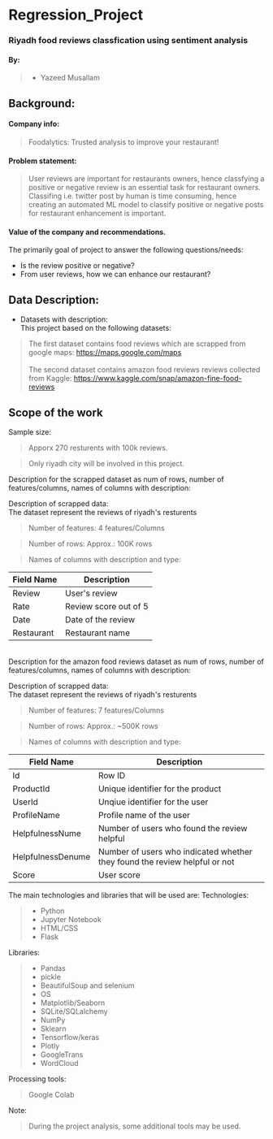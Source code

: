 # Regression_Project

### Riyadh food reviews classfication using sentiment analysis

#### By:
> - Yazeed Musallam

## Background:
#### Company info:
> Foodalytics: Trusted analysis to improve your restaurant!

#### Problem statement:
> User reviews are important for restaurants owners, hence classfying a positive or negative review is an essential task for restaurant owners.
> Classifing i.e. twitter post by human is time consuming, hence creating an automated ML model to classify positive or negative posts for restaurant enhancement is important.
#### Value of the company and recommendations.
The primarily goal of project to answer the following questions/needs:
* Is the review positive or negative?
* From user reviews, how we can enhance our restaurant?

## Data Description:
* Datasets with description: </br>
This project based on the following datasets:

> The first dataset contains food reviews which are scrapped from google maps: https://maps.google.com/maps<br />
> <br />
> The second dataset contains amazon food reviews reviews collected from Kaggle: https://www.kaggle.com/snap/amazon-fine-food-reviews <br />


## Scope of the work
Sample size:

>  Apporx 270 resturents with 100k reviews.

> Only riyadh city will be involved in this project.

Description for the scrapped dataset as num of rows, number of features/columns, names of columns with description:

Description of scrapped data: </br>
The dataset represent the reviews of riyadh's resturents

> Number of features:  4 features/Columns

> Number of rows: Approx.: 100K rows

> Names of columns with description and type:

| Field Name | Description                                                                      |
|-------------|---------------------------------------------------------------------------------|
| Review| User's review                                                         |
| Rate      | Review score out of 5                                           |                                 |
| Date        | Date of the review                                                   |
| Restaurant        | Restaurant name                                                             |

<br />
Description for the amazon food reviews dataset as num of rows, number of features/columns, names of columns with description:

Description of scrapped data: </br>
The dataset represent the reviews of riyadh's resturents

> Number of features:  7 features/Columns

> Number of rows: Approx.: ~500K rows

> Names of columns with description and type:

| Field Name | Description                                                                      |
|-------------|---------------------------------------------------------------------------------|
| Id| Row ID|
| ProductId      |Unique identifier for the product                                           |                                 |
| UserId        | Unqiue identifier for the user                                                   |
| ProfileName        | Profile name of the user                                                             |
| HelpfulnessNume        | Number of users who found the review helpful                                                             |
| HelpfulnessDenume        | Number of users who indicated whether they found the review helpful or not |
| Score        | User score |



The main technologies and libraries that will be used are:
Technologies:
> - Python
> - Jupyter Notebook
> - HTML/CSS
> - Flask

Libraries:
> - Pandas
> - pickle
> - BeautifulSoup and selenium
> - OS
> - Matplotlib/Seaborn
> - SQLite/SQLalchemy
> - NumPy
> - Sklearn
> - Tensorflow/keras
> - Plotly
> - GoogleTrans
> - WordCloud

Processing tools: 
> Google Colab
> </br>

Note:
> During the project analysis, some additional tools may be used.
